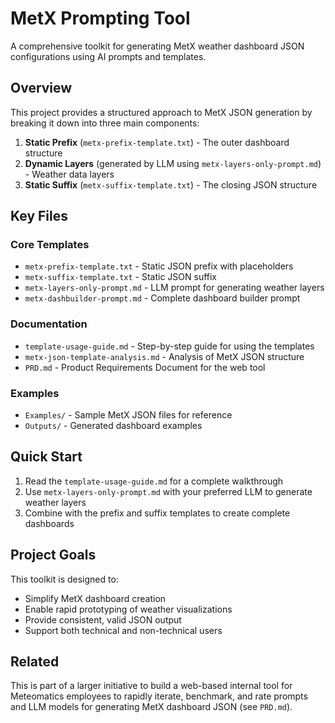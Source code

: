 # MetX Prompting Tool

A comprehensive toolkit for generating MetX weather dashboard JSON configurations using AI prompts and templates.

## Overview

This project provides a structured approach to MetX JSON generation by breaking it down into three main components:
1. **Static Prefix** (`metx-prefix-template.txt`) - The outer dashboard structure
2. **Dynamic Layers** (generated by LLM using `metx-layers-only-prompt.md`) - Weather data layers
3. **Static Suffix** (`metx-suffix-template.txt`) - The closing JSON structure

## Key Files

### Core Templates
- `metx-prefix-template.txt` - Static JSON prefix with placeholders
- `metx-suffix-template.txt` - Static JSON suffix
- `metx-layers-only-prompt.md` - LLM prompt for generating weather layers
- `metx-dashbuilder-prompt.md` - Complete dashboard builder prompt

### Documentation
- `template-usage-guide.md` - Step-by-step guide for using the templates
- `metx-json-template-analysis.md` - Analysis of MetX JSON structure
- `PRD.md` - Product Requirements Document for the web tool

### Examples
- `Examples/` - Sample MetX JSON files for reference
- `Outputs/` - Generated dashboard examples

## Quick Start

1. Read the `template-usage-guide.md` for a complete walkthrough
2. Use `metx-layers-only-prompt.md` with your preferred LLM to generate weather layers
3. Combine with the prefix and suffix templates to create complete dashboards

## Project Goals

This toolkit is designed to:
- Simplify MetX dashboard creation
- Enable rapid prototyping of weather visualizations
- Provide consistent, valid JSON output
- Support both technical and non-technical users

## Related

This is part of a larger initiative to build a web-based internal tool for Meteomatics employees to rapidly iterate, benchmark, and rate prompts and LLM models for generating MetX dashboard JSON (see `PRD.md`). 